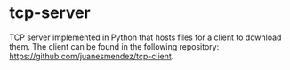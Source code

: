 # tcp-server
TCP server implemented in Python that hosts files for a client to download them. The client can be found in the following repository: https://github.com/juanesmendez/tcp-client.

